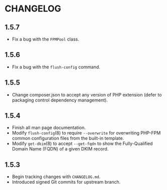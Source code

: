 # CHANGELOG

## 1.5.7

- Fix a bug with the `FPMPool` class.

## 1.5.6

- Fix a bug with the `flush-config` command.

## 1.5.5

- Change composer.json to accept any version of PHP extension (defer to
  packaging control dependency management).

## 1.5.4

- Finish all man page documentation.
- Modify `flush-config`(8) to require `--overwrite` for overwriting PHP-FPM
  common configuration files from the built-in template.
- Modify `get-dkim`(8) to accept `--get-fqdn` to show the Fully-Qualified Domain
  Name (FQDN) of a given DKIM record.

## 1.5.3

- Begin tracking changes with `CHANGELOG.md`.
- Introduced signed Git commits for upstream branch.
